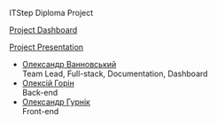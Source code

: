 ITStep Diploma Project

[Project Dashboard](https://derpedcatto.notion.site/BN-Archived-7c18a7ffcd394260887484f867998b85?pvs=4)

[Project Presentation](https://drive.google.com/drive/folders/1GFR4nMEPljI8Br8Y5CwrKamscXlagyqr?usp=sharing)

- <ins>Олександр Ванновський</ins>\
  Team Lead, Full-stack, Documentation, Dashboard
- <ins>Олексій Горін</ins>\
  Back-end
- <ins>Олександр Гурнік</ins>\
  Front-end
